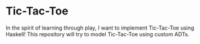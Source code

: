 # Tic-Tac-Toe

In the spirit of learning through play, I want to implement Tic-Tac-Toe using Haskell! This repository will try to model Tic-Tac-Toe using custom ADTs.